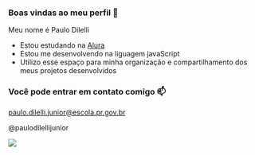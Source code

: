 ### Boas vindas ao meu perfil 💚

Meu nome é Paulo Dilelli

- Estou estudando na [Alura](https://www.alura.com.br)
- Estou me desenvolvendo na liguagem javaScript 
- Utilizo esse espaço para minha organização e compartilhamento dos meus projetos desenvolvidos

### Você pode entrar em contato comigo 📫

paulo.dilelli.junior@escola.pr.gov.br

@paulodilellijunior

![](https://media.tenor.com/i7llTDaTPtUAAAAC/naruto.gif)
